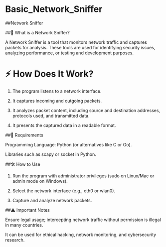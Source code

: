 # Basic_Network_Sniffer
##Network Sniffer

##📌 What is a Network Sniffer?

A Network Sniffer is a tool that monitors network traffic and captures packets for analysis. These tools are used for identifying security issues, analyzing performance, or testing and development purposes.

<h1>⚡ How Does It Work?</h1>

1. The program listens to a network interface.


2. It captures incoming and outgoing packets.


3. It analyzes packet content, including source and destination addresses, protocols used, and transmitted data.


4. It presents the captured data in a readable format.



##🔧 Requirements

Programming Language: Python (or alternatives like C or Go).

Libraries such as scapy or socket in Python.


##🛠 How to Use

1. Run the program with administrator privileges (sudo on Linux/Mac or admin mode on Windows).


2. Select the network interface (e.g., eth0 or wlan0).


3. Capture and analyze network packets.



##⚠ Important Notes

Ensure legal usage; intercepting network traffic without permission is illegal in many countries.

It can be used for ethical hacking, network monitoring, and cybersecurity research.
